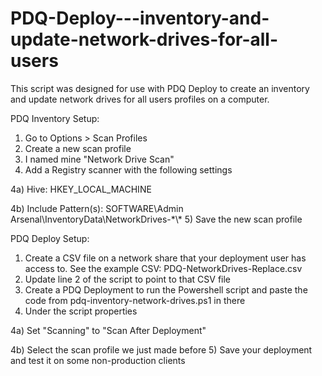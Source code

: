 # PDQ-Deploy---inventory-and-update-network-drives-for-all-users
This script was designed for use with PDQ Deploy to create an inventory and update network drives for all users profiles on a computer.


PDQ Inventory Setup:
1) Go to Options > Scan Profiles
2) Create a new scan profile
3) I named mine "Network Drive Scan"
4) Add a Registry scanner with the following settings

4a) Hive: HKEY_LOCAL_MACHINE  

4b) Include Pattern(s): SOFTWARE\Admin Arsenal\InventoryData\NetworkDrives-\*\\\*
5) Save the new scan profile

PDQ Deploy Setup:
1) Create a CSV file on a network share that your deployment user has access to. See the example CSV: PDQ-NetworkDrives-Replace.csv
2) Update line 2 of the script to point to that CSV file
3) Create a PDQ Deployment to run the Powershell script and paste the code from pdq-inventory-network-drives.ps1 in there
4) Under the script properties 

4a) Set "Scanning" to "Scan After Deployment"

4b) Select the scan profile we just made before
5) Save your deployment and test it on some non-production clients
